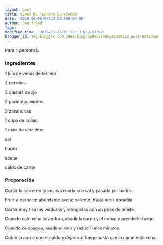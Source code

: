```yaml
---
layout: post
title: VENAS DE TERNERA ESTOFADAS
date: '2010-06-06T04:30:00.000-07:00'
author: Smurf Dad
tags: 
modified_time: '2016-03-16T01:53:11.838-07:00'
blogger_id: tag:blogger.com,1999:blog-5299957599287034512.post-9003065866220688542
---
```


Para 4 personas.

<h3>Ingredientes</h3>

1 kilo de venas de ternera

2 cebollas

3 dientes de ajo

2 pimientos verdes

3 zanahorias

1 copa de coñac

1 vaso de vino tinto

sal

harina

aceite

caldo de carne

<h3>Preparación</h3>

Cortar la carne en tacos, sazonarla con sal y pasarla por harina.

Freír la carne en abundante aceite caliente, hasta verla doradita.

Cortar muy fina las verduras y rehogarlas con un poco de aceite.

Cuando este echa la verdura, añadir la carne y el coñac y prenderle fuego.

Cuando se apague, añadir el vino y reducir unos minutos.

Cubrir la carne con el caldo y dejarlo al fuego hasta que la carne este echa.

